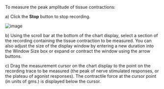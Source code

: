 To measure the peak amplitude of tissue contractions:

a) Click the **Stop** button to stop recording.

![image](https://user-images.githubusercontent.com/3098042/88391342-e7cb7e80-cdb1-11ea-9f3d-8700a1d340ba.png)

b) Using the scroll bar at the bottom of the chart display, select a section of the recording containing the tissue contraction to be measured. You can also adjust the size of the display window by entering a new duration into the Window Size box or expand or contract the window using the arrow buttons.

c) Drag the measurement cursor on the chart display to the point on the recording trace to be measured (the peak of nerve stimulated responses, or the plateau of agonist responses). The contractile force at the cursor point (in units of gms.) is displayed below the cursor.